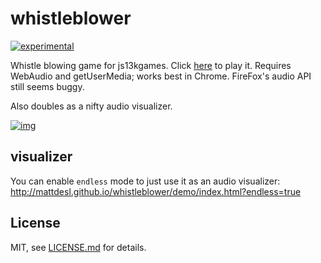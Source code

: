# whistleblower

[![experimental](http://badges.github.io/stability-badges/dist/experimental.svg)](http://github.com/badges/stability-badges)

Whistle blowing game for js13kgames. Click [here](http://mattdesl.github.io/whistleblower/demo/) to play it. Requires WebAudio and getUserMedia; works best in Chrome. FireFox's audio API still seems buggy.

Also doubles as a nifty audio visualizer. 

[![img](http://i.imgur.com/EnWCepy.png)](http://mattdesl.github.io/whistleblower/demo/)

## visualizer

You can enable `endless` mode to just use it as an audio visualizer:  
http://mattdesl.github.io/whistleblower/demo/index.html?endless=true

## License

MIT, see [LICENSE.md](http://github.com/mattdesl/whistleblower/blob/master/LICENSE.md) for details.
